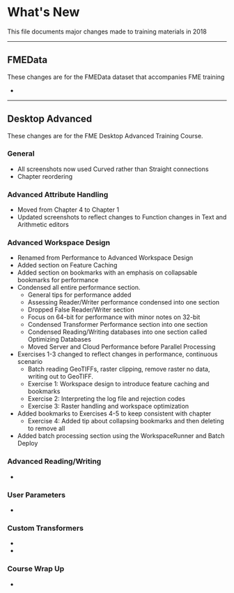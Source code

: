 # What's New #
This file documents major changes made to training materials in 2018

---

## FMEData ##
These changes are for the FMEData dataset that accompanies FME training

-


---

## Desktop Advanced ##
These changes are for the FME Desktop Advanced Training Course.

### General ###
- All screenshots now used Curved rather than Straight connections
- Chapter reordering

### Advanced Attribute Handling ###
- Moved from Chapter 4 to Chapter 1
- Updated screenshots to reflect changes to Function changes in Text and Arithmetic editors


### Advanced Workspace Design ###
- Renamed from Performance to Advanced Workspace Design
- Added section on Feature Caching 
- Added section on bookmarks with an emphasis on collapsable bookmarks for performance
- Condensed all entire performance section. 
    + General tips for performance added
    + Assessing Reader/Writer performance condensed into one section
    + Dropped False Reader/Writer section 
    + Focus on 64-bit for performance with minor notes on 32-bit
    + Condensed Transformer Performance section into one section
    + Condensed Reading/Writing databases into one section called Optimizing Databases
    + Moved Server and Cloud Performance before Parallel Processing
- Exercises 1-3 changed to reflect changes in performance, continuous scenario
    + Batch reading GeoTIFFs, raster clipping, remove raster no data, writing out to GeoTIFF. 
    + Exercise 1: Workspace design to introduce feature caching and bookmarks
    + Exercise 2: Interpreting the log file and rejection codes
    + Exercise 3: Raster handling and workspace optimization
- Added bookmarks to Exercises 4-5 to keep consistent with chapter
    + Exercise 4: Added tip about collapsing bookmarks and then deleting to remove all
- Added batch processing section using the WorkspaceRunner and Batch Deploy



### Advanced Reading/Writing ###
-

### User Parameters ###
-

### Custom Transformers ###
-






-


### Course Wrap Up ###
-
